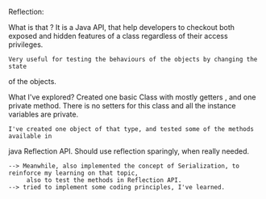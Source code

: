 Reflection:

What is that ? 
	It is a Java API, that help developers to checkout both exposed and hidden
features of a class regardless of their access privileges.

	Very useful for testing the behaviours of the objects by changing the state
of the objects.

What I've explored?
	Created one basic Class with mostly getters , and one private method.
	There is no setters for this class and all the instance variables are private.
	
	I've created one object of that type, and tested some of the methods available in 
java Reflection API.
	Should use reflection sparingly, when really needed.

	--> Meanwhile, also implemented the concept of Serialization, to reinforce my learning on that topic,
		 also to test the methods in Reflection API.
	--> tried to implement some coding principles, I've learned.
